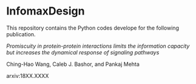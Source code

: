 # InfomaxDesign

This repository contains the Python codes develope for the following publication.

*Promiscuity in protein-protein interactions limits the information capacity but increases the dynamical response of signaling pathways*

Ching-Hao Wang, Caleb J. Bashor, and Pankaj Mehta

arxiv:18XX.XXXX
